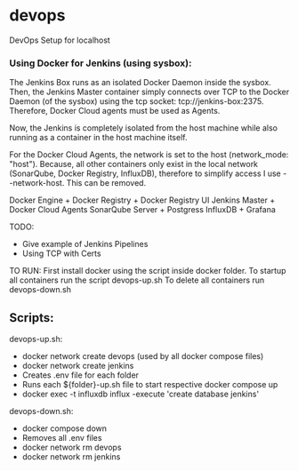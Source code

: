 # devops
DevOps Setup for localhost

### Using Docker for Jenkins (using sysbox):
The Jenkins Box runs as an isolated Docker Daemon inside the sysbox. Then, the Jenkins Master container simply connects over TCP to the Docker Daemon (of the sysbox) using the tcp socket: tcp://jenkins-box:2375. Therefore, Docker Cloud agents must be used as Agents.

Now, the Jenkins is completely isolated from the host machine while also running as a container in the host machine itself.

For the Docker Cloud Agents, the network is set to the host (network_mode: "host"). Because, all other containers only exist in the local network (SonarQube, Docker Registry, InfluxDB), therefore to simplify access I use --network-host. This can be removed.

Docker Engine + Docker Registry + Docker Registry UI
Jenkins Master + Docker Cloud Agents
SonarQube Server + Postgress
InfluxDB + Grafana

TODO: 
- Give example of Jenkins Pipelines
- Using TCP with Certs

TO RUN:
First install docker using the script inside docker folder. 
To startup all containers run the script devops-up.sh
To delete all containers run devops-down.sh


## Scripts:

devops-up.sh:
- docker network create devops (used by all docker compose files)
- docker network create jenkins
- Creates .env file for each folder
- Runs each ${folder}-up.sh file to start respective docker compose up
- docker exec -t influxdb influx -execute 'create database jenkins'

devops-down.sh:
- docker compose down
- Removes all .env files
- docker network rm devops
- docker network rm jenkins